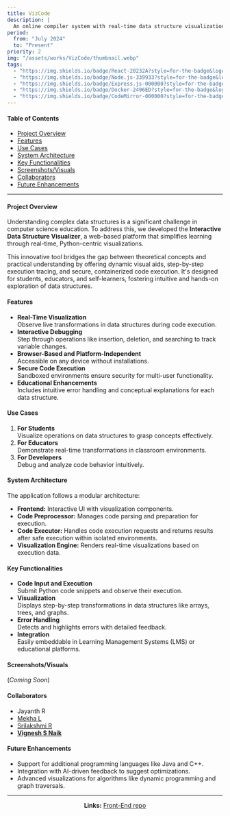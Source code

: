 ```yaml
---
title: VizCode
description: |
  An online compiler system with real-time data structure visualization.
period:
  from: "July 2024"
  to: "Present"
priority: 2
img: "/assets/works/VizCode/thumbnail.webp"
tags:
  - "https://img.shields.io/badge/React-20232A?style=for-the-badge&logo=react&logoColor=61DAFB"
  - "https://img.shields.io/badge/Node.js-339933?style=for-the-badge&logo=nodedotjs&logoColor=white"
  - "https://img.shields.io/badge/Express.js-000000?style=for-the-badge&logo=express&logoColor=white"
  - "https://img.shields.io/badge/Docker-2496ED?style=for-the-badge&logo=docker&logoColor=white"
  - "https://img.shields.io/badge/CodeMirror-000000?style=for-the-badge&logo=codemirror&logoColor=white"
---
```


#### Table of Contents

- [Project Overview](#project-overview)
- [Features](#features)
- [Use Cases](#use-cases)
- [System Architecture](#system-architecture)
- [Key Functionalities](#key-functionalities)
- [Screenshots/Visuals](#screenshotsvisuals)
- [Collaborators](#collaborators)
- [Future Enhancements](#future-enhancements)

---

#### **Project Overview**

Understanding complex data structures is a significant challenge in computer science education. To address this, we developed the **Interactive Data Structure Visualizer**, a web-based platform that simplifies learning through real-time, Python-centric visualizations.

This innovative tool bridges the gap between theoretical concepts and practical understanding by offering dynamic visual aids, step-by-step execution tracing, and secure, containerized code execution. It's designed for students, educators, and self-learners, fostering intuitive and hands-on exploration of data structures.

#### **Features**

- **Real-Time Visualization**  
  Observe live transformations in data structures during code execution.
- **Interactive Debugging**  
  Step through operations like insertion, deletion, and searching to track variable changes.
- **Browser-Based and Platform-Independent**  
  Accessible on any device without installations.
- **Secure Code Execution**  
  Sandboxed environments ensure security for multi-user functionality.
- **Educational Enhancements**  
  Includes intuitive error handling and conceptual explanations for each data structure.

#### **Use Cases**

1. **For Students**  
   Visualize operations on data structures to grasp concepts effectively.
2. **For Educators**  
   Demonstrate real-time transformations in classroom environments.
3. **For Developers**  
   Debug and analyze code behavior intuitively.

#### **System Architecture**

The application follows a modular architecture:

- **Frontend:**
  Interactive UI with visualization components.
- **Code Preprocessor:**
  Manages code parsing and preparation for execution.
- **Code Executor:**
  Handles code execution requests and returns results after safe execution within isolated environments.
- **Visualization Engine:**
  Renders real-time visualizations based on execution data.

#### **Key Functionalities**

- **Code Input and Execution**  
  Submit Python code snippets and observe their execution.
- **Visualization**  
  Displays step-by-step transformations in data structures like arrays, trees, and graphs.
- **Error Handling**  
  Detects and highlights errors with detailed feedback.
- **Integration**  
  Easily embeddable in Learning Management Systems (LMS) or educational platforms.

#### **Screenshots/Visuals**

(_Coming Soon_)

#### **Collaborators**

- Jayanth R
- <a href="https://github.com/Mekhadev2025" target="_blank">Mekha L</a>
- <a href="https://github.com/srilakshmiranganath/">Srilakshmi R</a>
- **<a href="https://github.com/vigneshsnaik" target="_blank">Vignesh S Naik</a>**

#### **Future Enhancements**

- Support for additional programming languages like Java and C++.
- Integration with AI-driven feedback to suggest optimizations.
- Advanced visualizations for algorithms like dynamic programming and graph traversals.

---

<p align="center">
<strong>Links:</strong> 
<a href="https://github.com/vigneshsnaik/final-year-project/" target="_blank">Front-End repo</a> 
  </p>
